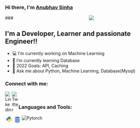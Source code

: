 ### Hi there, I'm [Anubhav Sinha][website]

###<img align='right' src="https://media1.tenor.com/images/b6792c305302f79392750175acf06cab/tenor.gif?itemid=13136559" width="230">

## I'm a Developer, Learner and passionate Engineer!!

- 💻 I’m currently working on Machine Learning
- 📡 I’m currently learning Database
- 🥅 2022 Goals: API, Caching
- 💬 Ask me about Python, Machine Learning, Database(Mysql)

### Connect with me:


[<img align="left" alt="Linkedin" width="22px" src="https://icons-for-free.com/download-icon-linked+linkedin+logo+social+icon-1320191784782940875_512.png" />][linkedin]

[<img align="left" alt="Twitter" width="22px" src="https://1000logos.net/wp-content/uploads/2017/06/Twitter-Logo.png" />][twitter]
<br />

### Languages and Tools:

[<img align="left" alt="Python" width="26px" src="https://raw.githubusercontent.com/github/explore/80688e429a7d4ef2fca1e82350fe8e3517d3494d/topics/python/python.png" />][webdevplaylist]
[<img align="left" alt="SQL" width="28px" src="https://raw.githubusercontent.com/github/explore/80688e429a7d4ef2fca1e82350fe8e3517d3494d/topics/sql/sql.png" />][webdevplaylist]
[<img align="left" alt="Pytorch" width="128px" src="https://duckduckgo.com/i/fdc3523f.png" />][webdevplaylist]
<br />

[website]: https://github.com/anubhav1107
[linkedin]: https://www.linkedin.com/in/anubhav-sinha-9334bb180/
[webdevplaylist]: https://github.com/anubhav1107
[twitter]: https://twitter.com/a4anubhavonly

